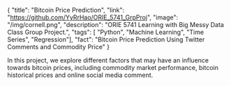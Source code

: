{
  "title": "Bitcoin Price Prediction",
  "link": "https://github.com/YyRrHao/ORIE_5741_GrpProj",
  "image": "/img/cornell.png",
  "description": "ORIE 5741 Learning with Big Messy Data Class Group Project.",
  "tags": [ "Python", "Machine Learning", "Time Series", "Regression"],
  "fact": "Bitcoin Price Prediction Using Twitter Comments and Commodity Price"
}

In this project, we explore different factors that may have an influence towards bitcoin prices, including commodity market performance, bitcoin historical prices and online social media comment.
